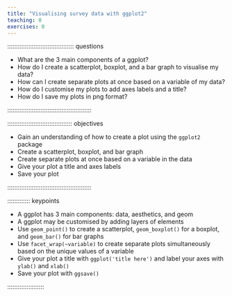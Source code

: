 ```yaml
---
title: "Visualising survey data with ggplot2"
teaching: 0
exercises: 0
---
```


:::::::::::::::::::::::::::::::::::::: questions 

-	What are the 3 main components of a ggplot?
-	How do I create a scatterplot, boxplot, and a bar graph to visualise my data?
-	How can I create separate plots at once based on a variable of my data?
-	How do I customise my plots to add axes labels and a title? 
-	How do I save my plots in png format?

::::::::::::::::::::::::::::::::::::::::::::::::

::::::::::::::::::::::::::::::::::::: objectives

- Gain an understanding of how to create a plot using the `ggplot2` package
- Create a scatterplot, boxplot, and bar graph
- Create separate plots at once based on a variable in the data
- Give your plot a title and axes labels
- Save your plot 

::::::::::::::::::::::::::::::::::::::::::::::::

::::::::::::: keypoints

- A ggplot has 3 main components: data, aesthetics, and geom
- A ggplot may be customised by adding layers of elements
- Use `geom_point()` to create a scatterplot, `geom_boxplot()` for a boxplot, and `geom_bar()` for bar graphs
- Use `facet_wrap(~variable)` to create separate plots simultaneously based on the unique values of a variable
- Give your plot a title with `ggplot('title here')` and label your axes with `ylab()` and `xlab()` 
- Save your plot with `ggsave()`

:::::::::::::::::::::
